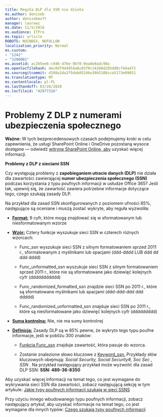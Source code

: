 ```yaml
---
title: Reguła DLP dla SSN nie działa
ms.author: deniseb
author: denisebmsft
manager: laurawi
ms.date: 11/5/2018
ms.audience: ITPro
ms.topic: article
ROBOTS: NOINDEX, NOFOLLOW
localization_priority: Normal
ms.custom:
- "1242"
- "3200001"
ms.assetid: ac265ee6-c946-476e-9bf0-0ea0e8adc98a
ms.openlocfilehash: 4ec0df9d4954a8c65f0c34188d285dd8cf44a4f2
ms.sourcegitcommit: d108a2da2f5dab05246e30b5108cca5173e09051
ms.translationtype: MT
ms.contentlocale: pl-PL
ms.lasthandoff: 03/26/2020
ms.locfileid: "42977316"
---
```

# <a name="dlp-issues-with-social-security-numbers"></a>Problemy Z DLP z numerami ubezpieczenia społecznego

**Ważne:** W tych bezprecedensowych czasach podejmujemy kroki w celu zapewnienia, że usługi SharePoint Online i OneDrive pozostaną wysoce dostępne — odwiedź [witrynę SharePoint Online, aby](https://aka.ms/ODSPAdjustments) uzyskać więcej informacji.

**Problemy z DLP z sieciami SSN**

Czy występują problemy z **zapobieganiem utracie danych (DLP)** nie działa dla zawartości zawierającej **numer ubezpieczenia społecznego (SSN)** podczas korzystania z typu poufnych informacji w usłudze Office 365? Jeśli tak, upewnij się, że zawartość zawiera potrzebne informacje dotyczące tego, czego szukają zasady DLP. 
  
Na przykład dla zasad SSN skonfigurowanych z poziomem ufności 85%, następujące są oceniane i muszą zostać wykryte, aby reguła wyzwoliła:
  
- **[Format:](https://docs.microsoft.com/office365/securitycompliance/what-the-sensitive-information-types-look-for#format-80)** 9 cyfr, które mogą znajdować się w sformatowanym lub niesformatowanym wzorze

- **[Wzór:](https://msconnect.microsoft.com/https:/docs.microsoft.com/office365/securitycompliance/what-the-sensitive-information-types-look-for#pattern-80)** Cztery funkcje wyszukuje sieci SSN w czterech różnych wzorcach:

  - Func_ssn wyszukuje sieci SSN z silnym formatowaniem sprzed 2011 r., sformatowanym z myślnikami lub spacjami (ddd-dddd LUB ddd dd ddd dddd)

  - Func_unformatted_ssn wyszukuje sieci SSN z silnym formatowaniem sprzed 2011 r., które nie są sformatowane jako dziewięć kolejnych cyfr (ddddddddddd)

  - Func_randomized_formatted_ssn znajdzie sieci SSN po 2011 r., które są sformatowane myślnikami lub spacjami (ddd-ddd-ddd ddd ddddd)

  - Func_randomized_unformatted_ssn znajduje sieci SSN po 2011 r., które są niesformatowane jako dziewięć kolejnych cyfr (ddddddddd)

- **[Suma kontrolna:](https://docs.microsoft.com/office365/securitycompliance/what-the-sensitive-information-types-look-for#checksum-79)** Nie, nie ma sumy kontrolnej

- **[Definicja:](https://docs.microsoft.com/office365/securitycompliance/what-the-sensitive-information-types-look-for#definition-80)** Zasady DLP są w 85% pewne, że wykryto tego typu poufne informacje, jeśli w pobliżu 300 znaków:

  - [Funkcja Func_ssn](https://docs.microsoft.com/office365/securitycompliance/what-the-sensitive-information-types-look-for#pattern-80) znajduje zawartość, która pasuje do wzorca.

  - Zostanie znalezione słowo kluczowe z [Keyword_ssn.](https://docs.microsoft.com/office365/securitycompliance/what-the-sensitive-information-types-look-for#keyword_ssn) Przykłady słów kluczowych obejmują: *Social Security, Social Security#, Soc Sec , SSN* . Na przykład następujący przykład może wyzwolić dla zasad DLP SSN: **SSN: 489-36-8350**
  
Aby uzyskać więcej informacji na temat tego, co jest wymagane do wykrywania sieci SSN dla zawartości, zobacz następującą sekcję w tym artykule: [Jakie typy poufnych informacji szukają w sieci SSNS](https://docs.microsoft.com/office365/securitycompliance/what-the-sensitive-information-types-look-for#us-social-security-number-ssn)
  
Przy użyciu innego wbudowanego typu poufnych informacji, zobacz następujący artykuł, aby uzyskać informacje na temat tego, co jest wymagane dla innych typów: [Czego szukają typy poufnych informacji](https://docs.microsoft.com/office365/securitycompliance/what-the-sensitive-information-types-look-for)
  